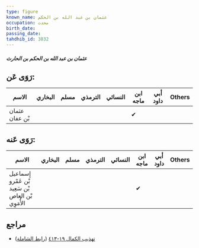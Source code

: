 ```yaml
---
type: figure
known_name: عثمان بن عبد الله بن الحكم
occupation: محدث
birth_date:
passing_date:
tahdhib_id: 3832
---
```

##### عثمان بن عبد الله بن الحكم بن الحارث

## رَوَى عَن:
| الاسم          | البخاري | مسلم | الترمذي | النسائي | ابن ماجه | أبي داود | Others |
| -------------- | ------- | ---- | ------- | ------- | -------- | -------- | ------ |
| عثمان بْن عفان |         |      |         |         | ✔        |          |        |
## رَوَى عَنه:
| الاسم                                              | البخاري | مسلم | الترمذي | النسائي | ابن ماجه | أبي داود | Others |
| -------------------------------------------------- | ------- | ---- | ------- | ------- | -------- | -------- | ------ |
| إِسماعيل بْن عَمْرو بْن سَعِيد بْن العاص الأُمَوِي |         |      |         |         | ✔        |          |        |
## مراجع
- [تهذيب الكمال ١٩-٤١٣](obsidian://open?vault=Tahdhib-al-Kamal&file=Figures/٣٨٣٢-عثمان%20بن%20عبد%20الله%20بن%20الحكم%20بن%20الحارث) ([رابط الشاملة](https://shamela.ws/book/3722/9987))
